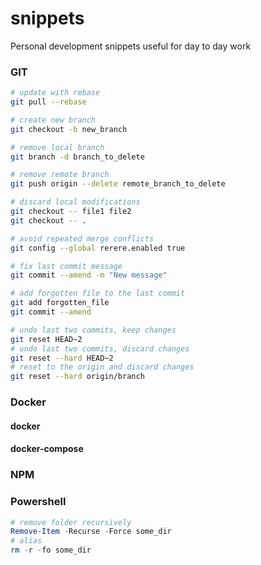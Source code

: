 # snippets
Personal development snippets useful for day to day work

### GIT
```bash
# update with rebase
git pull --rebase

# create new branch
git checkout -b new_branch

# remove local branch
git branch -d branch_to_delete

# remove remote branch
git push origin --delete remote_branch_to_delete

# discard local modifications
git checkout -- file1 file2
git checkout -- . 

# avoid repeated merge conflicts
git config --global rerere.enabled true

# fix last commit message
git commit --amend -m "New message"

# add forgotten file to the last commit
git add forgotten_file 
git commit --amend

# undo last two commits, keep changes
git reset HEAD~2
# undo last two commits, discard changes 
git reset --hard HEAD~2  
# reset to the origin and discard changes
git reset --hard origin/branch
```

### Docker
#### docker
#### docker-compose
### NPM

### Powershell

```powershell
# remove folder recursively
Remove-Item -Recurse -Force some_dir
# alias
rm -r -fo some_dir
```
